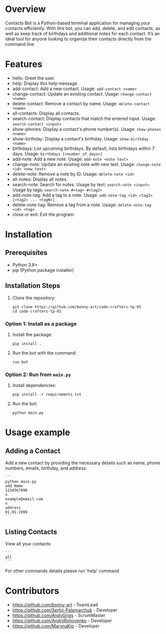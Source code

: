 # Overview

Contacts Bot is a Python-based terminal application for managing your contacts efficiently. With this bot, you can add, delete, and edit contacts, as well as keep track of birthdays and additional notes for each contact. It’s an ideal tool for anyone looking to organize their contacts directly from the command line.

# Features

- hello: Greet the user.
- help: Display this help message.
- add-contact: Add a new contact. Usage: `add-contact <name>`
- change-contact: Update an existing contact. Usage: `change-contact <name>`
- delete-contact: Remove a contact by name. Usage: `delete-contact <name>`
- all-contacts: Display all contacts.
- search-contact: Display contacts that match the entered input. Usage: `search-contact <input>`
- show-phones: Display a contact's phone number(s). Usage: `show-phones <name>`
- show-birthday: Display a contact's birthday. Usage: `show-birthday <name>`
- birthdays: List upcoming birthdays. By default, lists birthdays within 7 days. Usage: `birthdays [<number_of_days>]`
- add-note: Add a new note. Usage: `add-note <note text>`
- change-note: Update an existing note with new text. Usage: `change-note <id> <new_text>`
- delete-note: Remove a note by ID. Usage: `delete-note <id>`
- all-notes: Display all notes.
- search-note: Search for notes. Usage by text: `search-note <input>`. Usage by tags: `search-note #<tag> #<tag2>`
- add-note-tag: Add a tag to a note. Usage: `add-note-tag <id> <tag1> [<tag2> ... <tagN>]`
- delete-note-tag: Remove a tag from a note. Usage: `delete-note-tag <id> <tag>`
- close or exit: Exit the program.

# Installation
## Prerequisites
- Python 3.8+
- pip (Python package installer)

## Installation Steps
1. Clone the repository:

    ```
    git clone https://github.com/bonny-art/code-crafters-tp-01
    cd code-crafters-tp-01
    ```

### Option 1: Install as a package

1. Install the package:

    ```
    pip install .
    ```

2. Run the bot with the command:

    ```
    run-bot
    ```

### Option 2: Run from `main.py`
1. Install dependencies:

    ```
    pip install -r requirements.txt
    ```

2. Run the bot:

    ```
    python main.py
    ```

# Usage example

## Adding a Contact

Add a new contact by providing the necessary details such as name, phone numbers, emails, birthday, and address:

    ```
    python main.py
    add Name
    1234567890
    n
    example@email.com
    n
    address
    01.01.1999
    ```

## Listing Contacts

View all your contacts:

    ```
    all
    ```

For other commands details please run 'help' command

# Contributors
- https://github.com/bonny-art - TeamLead
- https://github.com/Serhii-Palamarchuk - Developer
- https://github.com/AndyGrigs - ScrumMaster
- https://github.com/AndriiRohovenko - Developer
- https://github.com/MarynaKip - Developer
